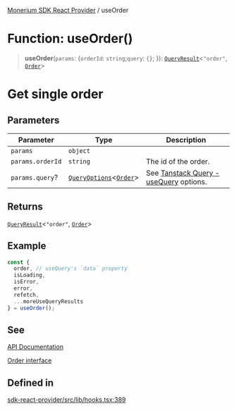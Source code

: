 [Monerium SDK React Provider](../README.md) / useOrder

# Function: useOrder()

> **useOrder**(`params`: \{`orderId`: `string`;`query`: `{}`; \}): [`QueryResult`](../type-aliases/QueryResult.md)\<`"order"`, [`Order`](../interfaces/Order.md)\>

# Get single order

## Parameters

| Parameter        | Type                                                                                   | Description                                                                                                         |
| ---------------- | -------------------------------------------------------------------------------------- | ------------------------------------------------------------------------------------------------------------------- |
| `params`         | `object`                                                                               |                                                                                                                     |
| `params.orderId` | `string`                                                                               | The id of the order.                                                                                                |
| `params.query`?  | [`QueryOptions`](../type-aliases/QueryOptions.md)\<[`Order`](../interfaces/Order.md)\> | See [Tanstack Query - useQuery](https://tanstack.com/query/latest/docs/framework/react/reference/useQuery) options. |

## Returns

[`QueryResult`](../type-aliases/QueryResult.md)\<`"order"`, [`Order`](../interfaces/Order.md)\>

## Example

```ts
const {
  order, // useQuery's `data` property
  isLoading,
  isError,
  error,
  refetch,
  ...moreUseQueryResults
} = useOrder();
```

## See

[API Documentation](https://monerium.dev/api-docs#operation/order)

[Order interface](https://github.com/monerium/js-monorepo/blob/main/packages/sdk/docs/generated/interfaces/Order.md)

## Defined in

[sdk-react-provider/src/lib/hooks.tsx:389](https://github.com/monerium/js-monorepo/blob/main/packages/sdk-react-provider/src/lib/hooks.tsx#L389)

